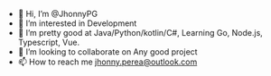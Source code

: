 - 👋 Hi, I’m @JhonnyPG
- 👀 I’m interested in Development
- 🌱 I’m pretty good at Java/Python/kotlin/C#, Learning Go, Node.js, Typescript, Vue.
- 💞️ I’m looking to collaborate on Any good project
- 📫 How to reach me jhonny.perea@outlook.com
<!---
JhonnyPG/JhonnyPG is a ✨ special ✨ repository because its `README.md` (this file) appears on your GitHub profile.
You can click the Preview link to take a look at your changes.
--->
